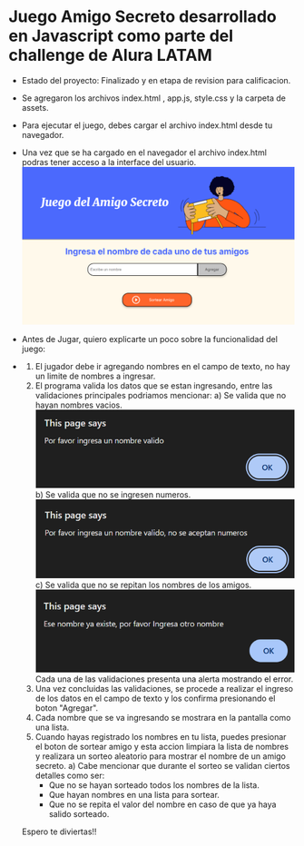 <h1> Juego Amigo Secreto desarrollado en Javascript como parte del challenge de Alura LATAM </h1>

- Estado del proyecto: Finalizado y en etapa de revision para calificacion.

- Se agregaron los archivos index.html , app.js, style.css y la carpeta de assets.
  
- Para ejecutar el juego, debes cargar el archivo index.html desde tu navegador.

- Una vez que se ha cargado en el navegador el archivo index.html podras tener acceso a la interface del usuario.
  ![Imagen de entrada](amigo1.png)
- Antes de Jugar, quiero explicarte un poco sobre la funcionalidad del juego:
-   1) El jugador debe ir agregando nombres en el campo de texto, no hay un limite de nombres a ingresar.
    2) El programa valida los datos que se estan ingresando, entre las validaciones principales podriamos mencionar:
       a) Se valida que no hayan nombres vacios.
  ![Imagen de entrada](amigo2.png)
       b) Se valida que no se ingresen numeros.
  ![Imagen de entrada](amigo3.png)     
       c) Se valida que no se repitan los nombres de los amigos.
  ![Imagen de entrada](amigo4.png)
       Cada una de las validaciones presenta una alerta mostrando el error.
    4) Una vez concluidas las validaciones, se procede a realizar el ingreso de los datos en el campo de texto y los confirma presionando el boton "Agregar".
    5) Cada nombre que se va ingresando se mostrara en la pantalla como una lista.
    6) Cuando hayas registrado los nombres en tu lista, puedes presionar el boton de sortear amigo y esta accion limpiara la lista de nombres y realizara un sorteo aleatorio para mostrar el nombre de un amigo secreto.
      a) Cabe mencionar que durante el sorteo se validan ciertos detalles como ser:
        - Que no se hayan sorteado todos los nombres de la lista.
        - Que hayan nombres en una lista para sortear.
        - Que no se repita el valor del nombre en caso de que ya haya salido sorteado.
      
    Espero te diviertas!!     
 

